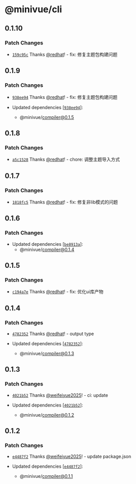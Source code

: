 # @minivue/cli

## 0.1.10

### Patch Changes

- [`159c95c`](https://github.com/minivue/minivue/commit/159c95c96fe9cf552f8d3eea78a5b228170e1fb2) Thanks [@redhat](https://github.com/redhat)! - fix: 修复主题包构建问题

## 0.1.9

### Patch Changes

- [`938ee94`](https://github.com/minivue/minivue/commit/938ee946ea3e8fca615d0461d7bd3cff689eedbe) Thanks [@redhat](https://github.com/redhat)! - fix: 修复主题包构建问题

- Updated dependencies [[`938ee94`](https://github.com/minivue/minivue/commit/938ee946ea3e8fca615d0461d7bd3cff689eedbe)]:
  - @minivue/compiler@0.1.5

## 0.1.8

### Patch Changes

- [`a5c1528`](https://github.com/minivue/minivue/commit/a5c152827fdfaf0fab864272e8958ad6bb077312) Thanks [@redhat](https://github.com/redhat)! - chore: 调整主题导入方式

## 0.1.7

### Patch Changes

- [`1818fc5`](https://github.com/minivue/minivue/commit/1818fc5f03501a056737025ee22223f02ba5054d) Thanks [@redhat](https://github.com/redhat)! - fix: 修复非lib模式的问题

## 0.1.6

### Patch Changes

- Updated dependencies [[`be8913a`](https://github.com/minivue/minivue/commit/be8913ac5463e4c7255899ca4a3c113844343c15)]:
  - @minivue/compiler@0.1.4

## 0.1.5

### Patch Changes

- [`c194a7e`](https://github.com/minivue/minivue/commit/c194a7e2b71b16f14b92d006781f99a946fe47ef) Thanks [@redhat](https://github.com/redhat)! - fix: 优化ui库产物

## 0.1.4

### Patch Changes

- [`4782352`](https://github.com/minivue/minivue/commit/4782352cee2293f053f4c8b769a06181f65b4e83) Thanks [@redhat](https://github.com/redhat)! - output type

- Updated dependencies [[`4782352`](https://github.com/minivue/minivue/commit/4782352cee2293f053f4c8b769a06181f65b4e83)]:
  - @minivue/compiler@0.1.3

## 0.1.3

### Patch Changes

- [`4021b52`](https://github.com/minivue/minivue/commit/4021b527c0025d75dfb27f2081996088603cd045) Thanks [@weifeiyue2025](https://github.com/weifeiyue2025)! - ci: update

- Updated dependencies [[`4021b52`](https://github.com/minivue/minivue/commit/4021b527c0025d75dfb27f2081996088603cd045)]:
  - @minivue/compiler@0.1.2

## 0.1.2

### Patch Changes

- [`e4487f2`](https://github.com/minivue/minivue/commit/e4487f2685019ede533f1e4838a85c800ef9d324) Thanks [@weifeiyue2025](https://github.com/weifeiyue2025)! - update package.json

- Updated dependencies [[`e4487f2`](https://github.com/minivue/minivue/commit/e4487f2685019ede533f1e4838a85c800ef9d324)]:
  - @minivue/compiler@0.1.1
